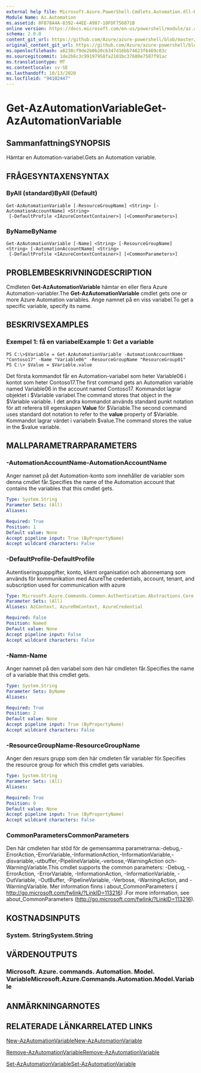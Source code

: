 ```yaml
---
external help file: Microsoft.Azure.PowerShell.Cmdlets.Automation.dll-Help.xml
Module Name: Az.Automation
ms.assetid: 8FB78A4A-8392-44EE-A907-10FDF756071B
online version: https://docs.microsoft.com/en-us/powershell/module/az.automation/get-azautomationvariable
schema: 2.0.0
content_git_url: https://github.com/Azure/azure-powershell/blob/master/src/Automation/Automation/help/Get-AzAutomationVariable.md
original_content_git_url: https://github.com/Azure/azure-powershell/blob/master/src/Automation/Automation/help/Get-AzAutomationVariable.md
ms.openlocfilehash: a8238cf9de2b0b20cb347d16bb74623f6469c03c
ms.sourcegitcommit: 1de2b6c3c99197958fa2101bc37680e7507f91ac
ms.translationtype: MT
ms.contentlocale: sv-SE
ms.lasthandoff: 10/13/2020
ms.locfileid: "94102447"
---
```

# <span data-ttu-id="2ea43-101">Get-AzAutomationVariable</span><span class="sxs-lookup"><span data-stu-id="2ea43-101">Get-AzAutomationVariable</span></span>

## <span data-ttu-id="2ea43-102">Sammanfattning</span><span class="sxs-lookup"><span data-stu-id="2ea43-102">SYNOPSIS</span></span>
<span data-ttu-id="2ea43-103">Hämtar en Automation-variabel.</span><span class="sxs-lookup"><span data-stu-id="2ea43-103">Gets an Automation variable.</span></span>

## <span data-ttu-id="2ea43-104">FRÅGESYNTAXEN</span><span class="sxs-lookup"><span data-stu-id="2ea43-104">SYNTAX</span></span>

### <span data-ttu-id="2ea43-105">ByAll (standard)</span><span class="sxs-lookup"><span data-stu-id="2ea43-105">ByAll (Default)</span></span>
```
Get-AzAutomationVariable [-ResourceGroupName] <String> [-AutomationAccountName] <String>
 [-DefaultProfile <IAzureContextContainer>] [<CommonParameters>]
```

### <span data-ttu-id="2ea43-106">ByName</span><span class="sxs-lookup"><span data-stu-id="2ea43-106">ByName</span></span>
```
Get-AzAutomationVariable [-Name] <String> [-ResourceGroupName] <String> [-AutomationAccountName] <String>
 [-DefaultProfile <IAzureContextContainer>] [<CommonParameters>]
```

## <span data-ttu-id="2ea43-107">PROBLEMBESKRIVNING</span><span class="sxs-lookup"><span data-stu-id="2ea43-107">DESCRIPTION</span></span>
<span data-ttu-id="2ea43-108">Cmdleten **Get-AzAutomationVariable** hämtar en eller flera Azure Automation-variabler.</span><span class="sxs-lookup"><span data-stu-id="2ea43-108">The **Get-AzAutomationVariable** cmdlet gets one or more Azure Automation variables.</span></span>
<span data-ttu-id="2ea43-109">Ange namnet på en viss variabel.</span><span class="sxs-lookup"><span data-stu-id="2ea43-109">To get a specific variable, specify its name.</span></span>

## <span data-ttu-id="2ea43-110">BESKRIVS</span><span class="sxs-lookup"><span data-stu-id="2ea43-110">EXAMPLES</span></span>

### <span data-ttu-id="2ea43-111">Exempel 1: få en variabel</span><span class="sxs-lookup"><span data-stu-id="2ea43-111">Example 1: Get a variable</span></span>
```
PS C:\>$Variable = Get-AzAutomationVariable -AutomationAccountName "Contoso17" -Name "Variable06" -ResourceGroupName "ResourceGroup01"
PS C:\> $Value = $Variable.value
```

<span data-ttu-id="2ea43-112">Det första kommandot får en Automation-variabel som heter Variable06 i kontot som heter Contoso17.</span><span class="sxs-lookup"><span data-stu-id="2ea43-112">The first command gets an Automation variable named Variable06 in the account named Contoso17.</span></span>
<span data-ttu-id="2ea43-113">Kommandot lagrar objektet i $Variable variabel.</span><span class="sxs-lookup"><span data-stu-id="2ea43-113">The command stores that object in the $Variable variable.</span></span>
<span data-ttu-id="2ea43-114">I det andra kommandot används standard punkt notation för att referera till egenskapen **Value** för $Variable.</span><span class="sxs-lookup"><span data-stu-id="2ea43-114">The second command uses standard dot notation to refer to the **value** property of $Variable.</span></span>
<span data-ttu-id="2ea43-115">Kommandot lagrar värdet i variabeln $value.</span><span class="sxs-lookup"><span data-stu-id="2ea43-115">The command stores the value in the $value variable.</span></span>

## <span data-ttu-id="2ea43-116">MALLPARAMETRAR</span><span class="sxs-lookup"><span data-stu-id="2ea43-116">PARAMETERS</span></span>

### <span data-ttu-id="2ea43-117">-AutomationAccountName</span><span class="sxs-lookup"><span data-stu-id="2ea43-117">-AutomationAccountName</span></span>
<span data-ttu-id="2ea43-118">Anger namnet på det Automation-konto som innehåller de variabler som denna cmdlet får.</span><span class="sxs-lookup"><span data-stu-id="2ea43-118">Specifies the name of the Automation account that contains the variables that this cmdlet gets.</span></span>

```yaml
Type: System.String
Parameter Sets: (All)
Aliases:

Required: True
Position: 1
Default value: None
Accept pipeline input: True (ByPropertyName)
Accept wildcard characters: False
```

### <span data-ttu-id="2ea43-119">-DefaultProfile</span><span class="sxs-lookup"><span data-stu-id="2ea43-119">-DefaultProfile</span></span>
<span data-ttu-id="2ea43-120">Autentiseringsuppgifter, konto, klient organisation och abonnemang som används för kommunikation med Azure</span><span class="sxs-lookup"><span data-stu-id="2ea43-120">The credentials, account, tenant, and subscription used for communication with azure</span></span>

```yaml
Type: Microsoft.Azure.Commands.Common.Authentication.Abstractions.Core.IAzureContextContainer
Parameter Sets: (All)
Aliases: AzContext, AzureRmContext, AzureCredential

Required: False
Position: Named
Default value: None
Accept pipeline input: False
Accept wildcard characters: False
```

### <span data-ttu-id="2ea43-121">-Namn</span><span class="sxs-lookup"><span data-stu-id="2ea43-121">-Name</span></span>
<span data-ttu-id="2ea43-122">Anger namnet på den variabel som den här cmdleten får.</span><span class="sxs-lookup"><span data-stu-id="2ea43-122">Specifies the name of a variable that this cmdlet gets.</span></span>

```yaml
Type: System.String
Parameter Sets: ByName
Aliases:

Required: True
Position: 2
Default value: None
Accept pipeline input: True (ByPropertyName)
Accept wildcard characters: False
```

### <span data-ttu-id="2ea43-123">-ResourceGroupName</span><span class="sxs-lookup"><span data-stu-id="2ea43-123">-ResourceGroupName</span></span>
<span data-ttu-id="2ea43-124">Anger den resurs grupp som den här cmdleten får variabler för.</span><span class="sxs-lookup"><span data-stu-id="2ea43-124">Specifies the resource group for which this cmdlet gets variables.</span></span>

```yaml
Type: System.String
Parameter Sets: (All)
Aliases:

Required: True
Position: 0
Default value: None
Accept pipeline input: True (ByPropertyName)
Accept wildcard characters: False
```

### <span data-ttu-id="2ea43-125">CommonParameters</span><span class="sxs-lookup"><span data-stu-id="2ea43-125">CommonParameters</span></span>
<span data-ttu-id="2ea43-126">Den här cmdleten har stöd för de gemensamma parametrarna:-debug,-ErrorAction,-ErrorVariable,-InformationAction,-InformationVariable,-disvariable,-utbuffer,-PipelineVariable,-verbose,-WarningAction och-WarningVariable.</span><span class="sxs-lookup"><span data-stu-id="2ea43-126">This cmdlet supports the common parameters: -Debug, -ErrorAction, -ErrorVariable, -InformationAction, -InformationVariable, -OutVariable, -OutBuffer, -PipelineVariable, -Verbose, -WarningAction, and -WarningVariable.</span></span> <span data-ttu-id="2ea43-127">Mer information finns i about_CommonParameters ( http://go.microsoft.com/fwlink/?LinkID=113216) .</span><span class="sxs-lookup"><span data-stu-id="2ea43-127">For more information, see about_CommonParameters (http://go.microsoft.com/fwlink/?LinkID=113216).</span></span>

## <span data-ttu-id="2ea43-128">KOSTNADS</span><span class="sxs-lookup"><span data-stu-id="2ea43-128">INPUTS</span></span>

### <span data-ttu-id="2ea43-129">System. String</span><span class="sxs-lookup"><span data-stu-id="2ea43-129">System.String</span></span>

## <span data-ttu-id="2ea43-130">VÄRDEN</span><span class="sxs-lookup"><span data-stu-id="2ea43-130">OUTPUTS</span></span>

### <span data-ttu-id="2ea43-131">Microsoft. Azure. commands. Automation. Model. Variable</span><span class="sxs-lookup"><span data-stu-id="2ea43-131">Microsoft.Azure.Commands.Automation.Model.Variable</span></span>

## <span data-ttu-id="2ea43-132">ANMÄRKNINGAR</span><span class="sxs-lookup"><span data-stu-id="2ea43-132">NOTES</span></span>

## <span data-ttu-id="2ea43-133">RELATERADE LÄNKAR</span><span class="sxs-lookup"><span data-stu-id="2ea43-133">RELATED LINKS</span></span>

[<span data-ttu-id="2ea43-134">New-AzAutomationVariable</span><span class="sxs-lookup"><span data-stu-id="2ea43-134">New-AzAutomationVariable</span></span>](./New-AzAutomationVariable.md)

[<span data-ttu-id="2ea43-135">Remove-AzAutomationVariable</span><span class="sxs-lookup"><span data-stu-id="2ea43-135">Remove-AzAutomationVariable</span></span>](./Remove-AzAutomationVariable.md)

[<span data-ttu-id="2ea43-136">Set-AzAutomationVariable</span><span class="sxs-lookup"><span data-stu-id="2ea43-136">Set-AzAutomationVariable</span></span>](./Set-AzAutomationVariable.md)


